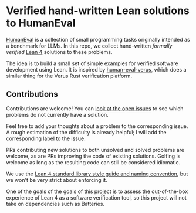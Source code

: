 # Verified hand-written Lean solutions to HumanEval

[HumanEval] is a collection of small programming tasks originally intended as a benchmark for LLMs.
In this repo, we collect hand-written *formally verified* [Lean 4] solutions to these problems.

The idea is to build a small set of simple examples for verified software development using Lean.
It is inspired by [human-eval-verus], which does a similar thing for the Verus Rust verification
platform.

## Contributions

Contributions are welcome! You can
[look at the open issues](https://github.com/TwoFX/human-eval-lean/issues) to see
which problems do not currently have a solution.

Feel free to add your thoughts about
a problem to the corresponding issue. A rough estimation of the difficulty is already
helpful; I will add the corresponding label to the issue.

PRs contributing new solutions to both unsolved and solved problems are welcome,
as are PRs improving the code of existing solutions. Golfing is welcome as long
as the resulting code can still be considered idiomatic.

We use the [Lean 4 standard library style guide and naming convention](https://github.com/leanprover/lean4/tree/master/doc/std),
but we won't be very strict about enforcing it.

One of the goals of the goals of this project is to assess the out-of-the-box
experience of Lean 4 as a software verification tool, so this project will not
take on dependencies such as Batteries.

[HumanEval]: https://github.com/openai/human-eval
[Lean 4]: https://lean-lang.org/
[human-eval-verus]: https://github.com/secure-foundations/human-eval-verus
